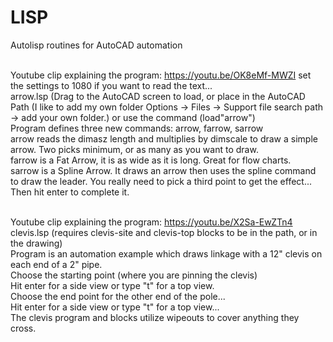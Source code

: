 # LISP
Autolisp routines for AutoCAD automation<br /><br />

Youtube clip explaining the program: https://youtu.be/OK8eMf-MWZI set the settings to 1080 if you want to read the text...<br />
arrow.lsp (Drag to the AutoCAD screen to load, or place in the AutoCAD Path (I like to add my own folder Options -> Files -> Support file search path -> add your own folder.) or use the command (load"arrow")<br />
  Program defines three new commands: arrow, farrow, sarrow<br />
    arrow reads the dimasz length and multiplies by dimscale to draw a simple arrow.  Two picks minimum, or as many as you want to draw.<br />
    farrow is a Fat Arrow, it is as wide as it is long.  Great for flow charts.<br />
    sarrow is a Spline Arrow.  It draws an arrow then uses the spline command to draw the leader.  You really need to pick a third point to get the effect... Then hit enter to complete it.<br /><br />

Youtube clip explaining the program: https://youtu.be/X2Sa-EwZTn4<br />
clevis.lsp (requires clevis-site and clevis-top blocks to be in the path, or in the drawing)<br />
  Program is an automation example which draws linkage with a 12" clevis on each end of a 2" pipe.<br />
  Choose the starting point (where you are pinning the clevis)<br />
  Hit enter for a side view or type "t" for a top view.<br />
  Choose the end point for the other end of the pole...<br />
  Hit enter for a side view or type "t" for a top view...<br />
  The clevis program and blocks utilize wipeouts to cover anything they cross.<br />
